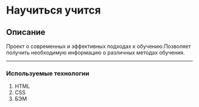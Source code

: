 # Научиться учится

## Описание

Проект о современных и эффективных подходах к обучению.Позволяет получить необходимую информацию о различных методах обучения.

---

### Используемые технологии

1. HTML
2. CSS
3. БЭМ
